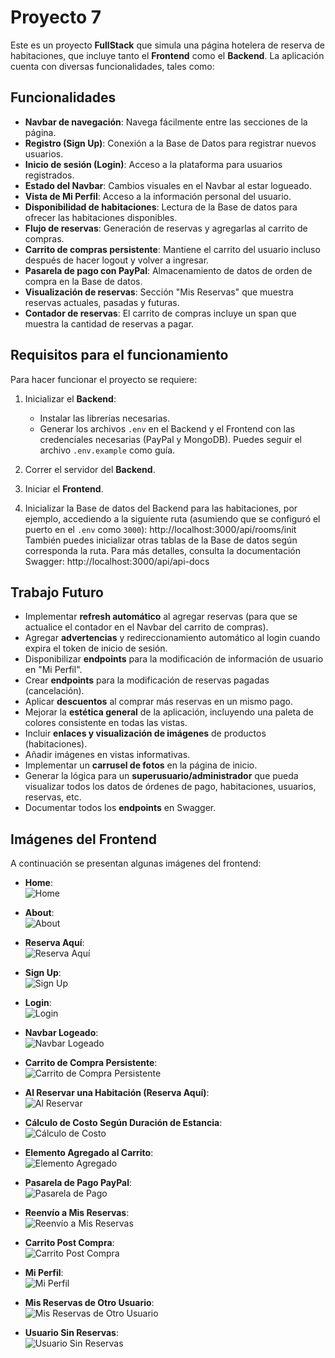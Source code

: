 # Proyecto 7

Este es un proyecto **FullStack** que simula una página hotelera de reserva de habitaciones, que incluye tanto el **Frontend** como el **Backend**. La aplicación cuenta con diversas funcionalidades, tales como:

## Funcionalidades

- **Navbar de navegación**: Navega fácilmente entre las secciones de la página.
- **Registro (Sign Up)**: Conexión a la Base de Datos para registrar nuevos usuarios.
- **Inicio de sesión (Login)**: Acceso a la plataforma para usuarios registrados.
- **Estado del Navbar**: Cambios visuales en el Navbar al estar logueado.
- **Vista de Mi Perfil**: Acceso a la información personal del usuario.
- **Disponibilidad de habitaciones**: Lectura de la Base de datos para ofrecer las habitaciones disponibles.
- **Flujo de reservas**: Generación de reservas y agregarlas al carrito de compras.
- **Carrito de compras persistente**: Mantiene el carrito del usuario incluso después de hacer logout y volver a ingresar.
- **Pasarela de pago con PayPal**: Almacenamiento de datos de orden de compra en la Base de datos.
- **Visualización de reservas**: Sección "Mis Reservas" que muestra reservas actuales, pasadas y futuras.
- **Contador de reservas**: El carrito de compras incluye un span que muestra la cantidad de reservas a pagar.

## Requisitos para el funcionamiento

Para hacer funcionar el proyecto se requiere:

1. Inicializar el **Backend**:
   - Instalar las librerías necesarias.
   - Generar los archivos `.env` en el Backend y el Frontend con las credenciales necesarias (PayPal y MongoDB). Puedes seguir el archivo `.env.example` como guía.

2. Correr el servidor del **Backend**.

3. Iniciar el **Frontend**.

4. Inicializar la Base de datos del Backend para las habitaciones, por ejemplo, accediendo a la siguiente ruta (asumiendo que se configuró el puerto en el `.env` como `3000`): http://localhost:3000/api/rooms/init
   También puedes inicializar otras tablas de la Base de datos según corresponda la ruta. Para más detalles, consulta la documentación Swagger: http://localhost:3000/api/api-docs


## Trabajo Futuro

- Implementar **refresh automático** al agregar reservas (para que se actualice el contador en el Navbar del carrito de compras).
- Agregar **advertencias** y redireccionamiento automático al login cuando expira el token de inicio de sesión.
- Disponibilizar **endpoints** para la modificación de información de usuario en "Mi Perfil".
- Crear **endpoints** para la modificación de reservas pagadas (cancelación).
- Aplicar **descuentos** al comprar más reservas en un mismo pago.
- Mejorar la **estética general** de la aplicación, incluyendo una paleta de colores consistente en todas las vistas.
- Incluir **enlaces y visualización de imágenes** de productos (habitaciones).
- Añadir imágenes en vistas informativas.
- Implementar un **carrusel de fotos** en la página de inicio.
- Generar la lógica para un **superusuario/administrador** que pueda visualizar todos los datos de órdenes de pago, habitaciones, usuarios, reservas, etc.
- Documentar todos los **endpoints** en Swagger.

## Imágenes del Frontend

A continuación se presentan algunas imágenes del frontend:

- **Home**:  
  ![Home](https://github.com/user-attachments/assets/dd64c45c-e9fe-448f-a341-32606efba20d)

- **About**:  
  ![About](https://github.com/user-attachments/assets/e8d2027f-1ff4-4666-9f43-4bee06380f88)

- **Reserva Aquí**:  
  ![Reserva Aquí](https://github.com/user-attachments/assets/7f53138c-3e82-412e-93db-ce72e5ba6313)

- **Sign Up**:  
  ![Sign Up](https://github.com/user-attachments/assets/d014acb8-f919-4fb2-9505-e748df64db38)

- **Login**:  
  ![Login](https://github.com/user-attachments/assets/16b16d1a-d340-40f6-a0af-9d3eb631aa87)

- **Navbar Logeado**:  
  ![Navbar Logeado](https://github.com/user-attachments/assets/de55ebf6-e519-4c9f-a2a1-6ebb1dc82b29)

- **Carrito de Compra Persistente**:  
  ![Carrito de Compra Persistente](https://github.com/user-attachments/assets/0f9941bc-9525-4d1e-ad28-ae5733cc7768)

- **Al Reservar una Habitación (Reserva Aquí)**:  
  ![Al Reservar](https://github.com/user-attachments/assets/5c524e93-68b7-4dae-a1e7-2c9948880ec4)

- **Cálculo de Costo Según Duración de Estancia**:  
  ![Cálculo de Costo](https://github.com/user-attachments/assets/18c8453d-5718-45fe-a3ca-99b82432b01c)

- **Elemento Agregado al Carrito**:  
  ![Elemento Agregado](https://github.com/user-attachments/assets/a554d3b6-dc8f-40e8-a735-c01c95600f54)

- **Pasarela de Pago PayPal**:  
  ![Pasarela de Pago](https://github.com/user-attachments/assets/46b21c24-ab1f-4e96-91d7-803cdd194b8d)

- **Reenvío a Mis Reservas**:  
  ![Reenvío a Mis Reservas](https://github.com/user-attachments/assets/b9b77c34-9f27-45b4-ab58-c656edbd1a9c)

- **Carrito Post Compra**:  
  ![Carrito Post Compra](https://github.com/user-attachments/assets/2603d245-70e7-44a2-8358-06fd00a51396)

- **Mi Perfil**:  
  ![Mi Perfil](https://github.com/user-attachments/assets/ed02bf79-0412-4ddd-bcf4-f688381fcf34)

- **Mis Reservas de Otro Usuario**:  
  ![Mis Reservas de Otro Usuario](https://github.com/user-attachments/assets/52b7e87e-363d-47ce-a14f-732bfea1b8f4)

- **Usuario Sin Reservas**:  
  ![Usuario Sin Reservas](https://github.com/user-attachments/assets/f3a08f36-0dc6-49ab-9fd1-73fac4fcb23a)












